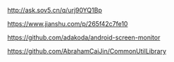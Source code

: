http://ask.sov5.cn/q/urj90YQ1Bp

https://www.jianshu.com/p/265f42c7fe10

https://github.com/adakoda/android-screen-monitor

https://github.com/AbrahamCaiJin/CommonUtilLibrary